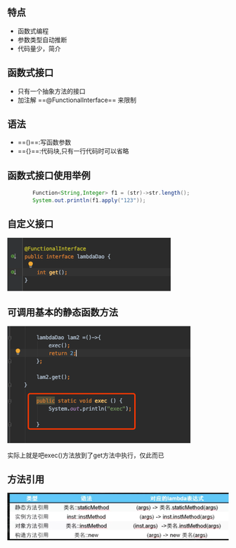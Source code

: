 ## 特点
- 函数式编程
- 参数类型自动推断
- 代码量少，简介

## 函数式接口
- 只有一个抽象方法的接口
- 加注解 ==@FunctionalInterface== 来限制

## 语法
- ==()==:写函数参数
- =={}==:代码块,只有一行代码时可以省略
 
## 函数式接口使用举例
```java
        Function<String,Integer> f1 = (str)->str.length();
        System.out.println(f1.apply("123"));
```

## 自定义接口
![title](https://raw.githubusercontent.com/zhouyubiu/gitnotes_images/master/gitnote/2020/04/19/1587274423731-1587274423756.png)

## 可调用基本的静态函数方法

![title](https://raw.githubusercontent.com/zhouyubiu/gitnotes_images/master/gitnote/2020/04/19/1587275778349-1587275778351.png)

实际上就是吧exec()方法放到了get方法中执行，仅此而已


## 方法引用

![title](https://raw.githubusercontent.com/zhouyubiu/gitnotes_images/master/gitnote/2020/04/07/1586237802629-1586237802639.png)






